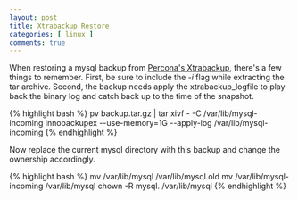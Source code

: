 ```yaml
---
layout: post
title: Xtrabackup Restore
categories: [ linux ]
comments: true
---
```


When restoring a mysql backup from [Percona's Xtrabackup](https://www.percona.com/software/percona-xtrabackup), there's a few things to remember.  First, be sure to include the *-i* flag while extracting the tar archive.  Second, the backup needs apply the xtrabackup_logfile to play back the binary log and catch back up to the time of the snapshot.  

<!--more-->

{% highlight bash %}
pv backup.tar.gz | tar xivf - -C /var/lib/mysql-incoming
innobackupex --use-memory=1G --apply-log /var/lib/mysql-incoming
{% endhighlight %}

Now replace the current mysql directory with this backup and change the ownership accordingly.

{% highlight bash %}
mv /var/lib/mysql /var/lib/mysql.old
mv /var/lib/mysql-incoming /var/lib/mysql
chown -R mysql. /var/lib/mysql
{% endhighlight %}
